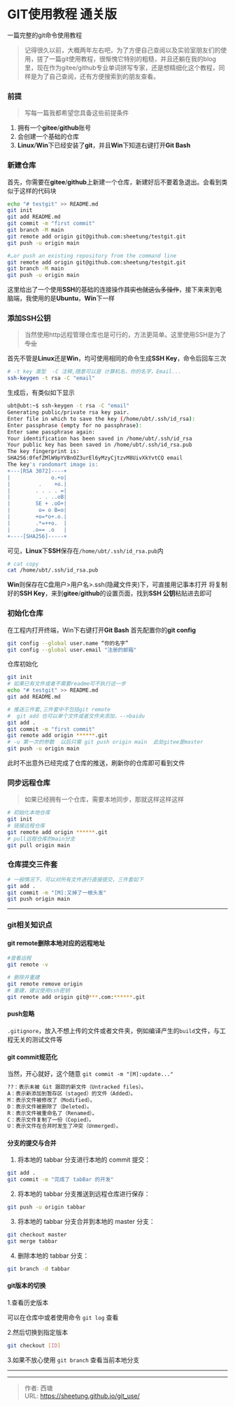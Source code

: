 # GIT使用教程 通关版


一篇完整的git命令使用教程
<!--more-->

>记得很久以前，大概两年左右吧，为了方便自己查阅以及实验室朋友们的使用，搓了一篇git使用教程，很惭愧它特别的粗糙，并且还躺在我的blog里，现在作为gitee/github专业单词拼写专家，还是想精细化这个教程，同样是为了自己查阅，还有方便搜索到的朋友查看。

### 前提
>写每一篇我都希望您具备这些前提条件 

1. 拥有一个**gitee**/**github**账号
2. 会创建一个基础的仓库
3. **Linux**/**Win**下已经安装了**git**，并且**Win**下知道右键打开**Git Bash**
### 新建仓库
首先，你需要在**gitee**/**github**上新建一个仓库，新建好后不要着急退出。会看到类似于这样的代码块
```bash
echo "# testgit" >> README.md
git init
git add README.md
git commit -m "first commit"
git branch -M main
git remote add origin git@github.com:sheetung/testgit.git
git push -u origin main

#…or push an existing repository from the command line
git remote add origin git@github.com:sheetung/testgit.git
git branch -M main
git push -u origin main
```
这里给出了一个使用**SSH**的基础的连接操作~~其实也就这么多操作~~，接下来来到电脑端，我使用的是**Ubuntu**，**Win**下一样
### 添加SSH公钥
>当然使用http远程管理仓库也是可行的，方法更简单。这里使用SSH是为了~~专业~~

首先不管是**Linux**还是**Win**，均可使用相同的命令生成**SSH Key**，命令后回车三次
```bash
# -t key 类型  -C 注释,随意可以是 计算机名，你的名字，Email...
ssh-keygen -t rsa -C "email"
```
生成后，有类似如下显示
```bash
ubt@ubt:~$ ssh-keygen -t rsa -C "email"
Generating public/private rsa key pair.
Enter file in which to save the key (/home/ubt/.ssh/id_rsa): 
Enter passphrase (empty for no passphrase): 
Enter same passphrase again: 
Your identification has been saved in /home/ubt/.ssh/id_rsa
Your public key has been saved in /home/ubt/.ssh/id_rsa.pub
The key fingerprint is:
SHA256:0fefZMlW9pYVBnOZ3urEl6yMzyCjtzvM8UivXkYvtCQ email
The key's randomart image is:
+---[RSA 3072]----+
|             o.+o|
|         .    +o.|
|        . . . . =|
|         . . ..oB|
|        SE + .oO+|
|         o= o B=o|
|        +o=*o+.o.|
|        .*=++o.  |
|       .o== .o   |
+----[SHA256]-----+
```
可见，**Linux**下**SSH**保存在`/home/ubt/.ssh/id_rsa.pub`内
```bash
# cat copy
cat /home/ubt/.ssh/id_rsa.pub
```
**Win**则保存在C盘用户>用户名>.ssh(隐藏文件夹)下，可直接用记事本打开
将复制好的**SSH Key**，来到**gitee**/**github**的设置页面，找到**SSH 公钥**粘贴进去即可
### 初始化仓库
在工程内打开终端，Win下右键打开**Git Bash**
首先配置你的**git config**
```bash
git config --global user.name “你的名字” 
git config --global user.email "注册的邮箱"
```
仓库初始化
```bash
git init
# 如果已有文件或者不需要readme可不执行这一步
echo "# testgit" >> README.md
git add README.md

# 推送三件套,三件套中不包括git remote
#  git add 也可以单个文件或者文件夹添加，-->baidu
git add .
git commit -m "first commit"
git remote add origin ******.git
# -u 第一次的参数  以后只需 git push origin main  此处gitee是master
git push -u origin main
```
此时不出意外已经完成了仓库的推送，刷新你的仓库即可看到文件

### 同步远程仓库
>如果已经拥有一个仓库，需要本地同步，那就这样这样这样

```bash
# 初始化本地仓库
git init
# 链接远程仓库
git remote add origin ******.git
# pull远程仓库的main分支
git pull origin main
```
### 仓库提交三件套
```bash
# 一般情况下，可以对所有文件进行直接提交，三件套如下
git add .
git commit -m "[M]:又掉了一根头发"
git push origin main
```

------
### git相关知识点
#### git remote删除本地对应的远程地址

```bash
#查看远程
git remote -v
```

```bash
# 删除并重建
git remote remove origin
# 重建，建议使用ssh密钥
git remote add origin git@***.com:******.git
```

#### push忽略
`.gitignore`，放入不想上传的文件或者文件夹，例如编译产生的`build`文件，与工程无关的测试文件等
#### git commit规范化

当然，开心就好，这个随意
`git commit -m "[M]:update..."`
```bash
??：表示未被 Git 跟踪的新文件（Untracked files）。
A：表示新添加到暂存区（staged）的文件（Added）。
M：表示文件被修改了（Modified）。
D：表示文件被删除了（Deleted）。
R：表示文件被重命名了（Renamed）。
C：表示文件复制了一份（Copied）。
U：表示文件在合并时发生了冲突（Unmerged）。
```
#### 分支的提交与合并
1. 将本地的 tabbar 分支进行本地的 commit 提交：
```bash
git add .
git commit -m "完成了 tabBar 的开发"
```
2. 将本地的 tabbar 分支推送到远程仓库进行保存：
```bash
git push -u origin tabbar
```
3. 将本地的 tabbar 分支合并到本地的 master 分支：
```bash
git checkout master
git merge tabbar
```
4. 删除本地的 tabbar 分支：
```bash
git branch -d tabbar
```

#### git版本的切换

1.查看历史版本 

可以在仓库中或者使用命令 `git log` 查看

2.然后切换到指定版本

```bash
git checkout [ID]
```

3.如果不放心使用 `git branch` 查看当前本地分支

-----






---

> 作者: 西塘  
> URL: https://sheetung.github.io/git_use/  

